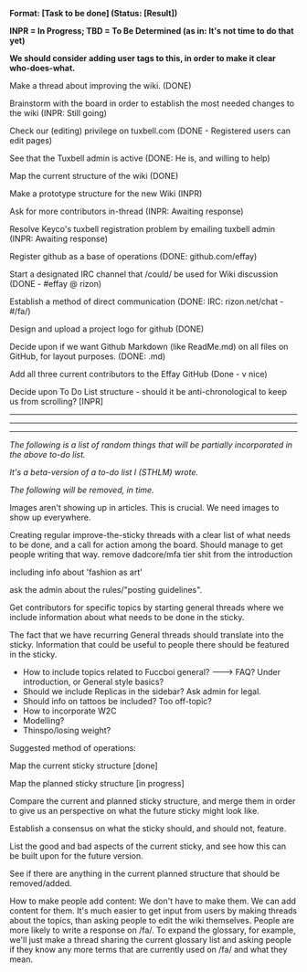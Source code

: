 **Format: [Task to be done] (Status: [Result])**

**INPR = In Progress; TBD = To Be Determined (as in: It's not time to do that yet)**

**We should consider adding user tags to this, in order to make it clear who-does-what.**

Make a thread about improving the wiki. (DONE)

Brainstorm with the board in order to establish the most needed changes to the wiki (INPR: Still going)

Check our (editing) privilege on tuxbell.com (DONE - Registered users can edit pages)

See that the Tuxbell admin is active (DONE: He is, and willing to help)

Map the current structure of the wiki (DONE)
 
Make a prototype structure for the new Wiki (INPR)

Ask for more contributors in-thread (INPR: Awaiting response)

Resolve Keyco's tuxbell registration problem by emailing tuxbell admin (INPR: Awaiting response)

Register github as a base of operations (DONE: github.com/effay)

Start a designated IRC channel that /could/ be used for Wiki discussion (DONE - #effay @ rizon)

Establish a method of direct communication (DONE: IRC: rizon.net/chat - #/fa/)

Design and upload a project logo for github (DONE)

Decide upon if we want Github Markdown (like ReadMe.md) on all files on GitHub, for layout purposes. (DONE: .md)

Add all three current contributors to the Effay GitHub (Done - v nice)

Decide upon To Do List structure - should it be anti-chronological to keep us from scrolling? [INPR]



---
---
---
*The following is a list of random things that will be partially incorporated in the above to-do list.*

*It's a beta-version of a to-do list I (STHLM) wrote.*

*The following will be removed, in time.*

Images aren't showing up in articles. This is crucial.
We need images to show up everywhere.

Creating regular improve-the-sticky threads with a clear list of what needs to be done, and a call for action among the board. Should manage to get people writing that way.
remove dadcore/mfa tier shit from the introduction

including info about 'fashion as art'

ask the admin about the rules/"posting guidelines". 

Get contributors for specific topics by starting general threads where we include information about what needs to be done in the sticky. 

The fact that we have recurring General threads should translate into the sticky.
Information that could be useful to people there should be featured in the sticky. 
- How to include topics related to Fuccboi general? ---> FAQ? Under introduction, or General style basics?
- Should we include Replicas in the sidebar? Ask admin for legal.
- Should info on tattoos be included? Too off-topic?
- How to incorporate W2C
- Modelling?
- Thinspo/losing weight?


Suggested method of operations:

Map the current sticky structure [done]

Map the planned sticky structure [in progress]

Compare the current and planned sticky structure, and merge them in order to give us an perspective on what the future sticky might look like.

Establish a consensus on what the sticky should, and should not, feature.

List the good and bad aspects of the current sticky, and see how this can be built upon for the future version.

See if there are anything in the current planned structure that should be removed/added.

How to make people add content:
We don't have to make them. We can add content for them.
It's much easier to get input from users by making threads about the topics, than asking people to edit the wiki themselves. People are more likely to write a response on /fa/. To expand the glossary, for example, we'll just make a thread sharing the current glossary list and asking people if they know any more terms that are currently used on /fa/ and what they mean.


